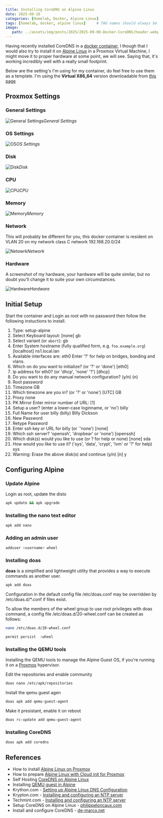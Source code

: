 ```yaml
---
title: Installing CoreDNS on Alpine Linux
date: 2025-09-16
categories: [Homelab, Docker, Alpine Linux]
tags: [homelab, docker, alpine linux]     # TAG names should always be lowercase
image: 
   path: ../assets/img/posts/2025/2025-09-08-Docker-CoreDNS/header.webp
---
```


Having recently installed CoreDNS in a [docker container](https://thebloody.cloud/posts/Docker-CoreDNS/), I though that I would also try to install it on [Alpine Linux](https://www.alpinelinux.org/) in a Proxmox Virtual Machine, I might move it to proper hardware at some point, we will see. Saying that, it's working incredibly well with a really small footprint.

Below are the setting's I'm using for my container, do feel free to use them as a template. I'm using the **Virtual X86_64** version downloadable from [this page](https://alpinelinux.org/downloads/)

## Proxmox Settings

### General Settings

![General Settings](../assets/img/posts/2025/2025-09-08-Docker-CoreDNS/General.webp)_General Settings_

### OS Settings

![OS](../assets/img/posts/2025/2025-09-08-Docker-CoreDNS/OS.webp)_OS Settings_

### Disk

![Disk](../assets/img/posts/2025/2025-09-08-Docker-CoreDNS/Disk.webp)_Disk_

### CPU

![CPU](../assets/img/posts/2025/2025-09-08-Docker-CoreDNS/CPU.webp)_CPU_

### Memory

![Memory](../assets/img/posts/2025/2025-09-08-Docker-CoreDNS/Memory.webp)_Memory_

### Network

This will probably be different for you, this docker container is resident on VLAN 20 on my network class C network 192.168.20.0/24

![Netowrk](../assets/img/posts/2025/2025-09-08-Docker-CoreDNS/Network.webp)_Network_

### Hardware

A screenshot of my hardware, your hardware will be quite similar, but no doubt you'll change it to suite your own circumstances.

![Hardware](../assets/img/posts/2025/2025-09-08-Docker-CoreDNS/Hardware.webp)_Hardware_

## Initial Setup

Start the container and Login as root with no password then follow the following instuctions to install.

1. Type: setup-alpine
2. Select Keyboard layout: [none] gb
3. Select variant (or `abort`): gb
4. Enter System hostname (fully qualified form, e.g. `foo.example.org`) [localhost] ns1.local.lan
5. Available interfaces are: eth0
   Enter '?' for help on bridges, bonding and vlans.
6. Which on do you want to initialize? (or '?' or 'done') [eth0]
7. Ip address for eth0? (or 'dhcp', 'none' '?') [dhcp]
8. Do you want to do any manual network configuration? (y/n) (n)
9. Root password
10. Timezone GB
11. Which timezone are you in? (or '?' or 'none') [UTC] GB
12. Proxy none
13. PK Mirror
    Enter mirror number of URL: [1]
14. Setup a user? (enter a lower-case loginname, or 'no') billy
15. Full Name for user billy (billy) Billy Dickson
16. New Password
17. Retype Password
18. Enter ssh key or URL for billy (or `'none') [none]
19. Which ssh server? 'openssh', 'dropbear' or 'none') [openssh]
20. Which disk(s) would you like to use (or ? for help or none) [none] sda
21. How would you like to use it? ('sys', 'data', 'crypt', 'lvm' or '?' for help) sys
22. Warning: Erase the above disk(s) and continue (y/n) [n] y

## Configuring Alpine

### Update Alpine

Login as root, update the disto

```bash
apk update && apk upgrade
```

### Installing the nano text editor

```bash
apk add nano
```

### Adding an admin user

```bash
adduser <username> wheel
```

### Installing doas

**doas** is a simplified and lightweight utility that provides a way to execute commands as another user.

```bash
apk add doas
```

Configuration in the default config file /etc/doas.conf may be overridden by /etc/doas.d/*.conf if files exist.

To allow the members of the wheel group to use root privileges with doas command, a config file /etc/doas.d/20-wheel.conf can be created as follows:

```bash
nano /etc/doas.d/20-wheel.conf
```

```bash
permit persist  :wheel
```

### Installing the QEMU tools

Installing the QEMU tools to manage the Alpine Guest OS, if you're running it on a [Proxmox](https://www.proxmox.com) hypervisor.

Edit the repositories and enable community

```bash
doas nano /etc/apk/repositories
```

Install the qemu guest agen

```bash
doas apk add qemu-guest-agent
```

Make it presistant, enable it on reboot

```bash
doas rc-update add qemu-guest-agent
```

### Installing CoreDNS

```bash
doas apk add coredns
```

## References

- How to install [Alpine Linux on Proxmox](https://wiki.alpinelinux.org/wiki/Installing_Alpine_in_a_virtual_machine)
- How to prepare [Alpine Linux with Cloud init for Proxmox](https://5wire.co.uk/how-to-prepare-alpine-linux-image-with-cloud-init-ready-for-proxmox/)
- Self Hosting [CoreDNS on Alpine Linux](https://www.ipv6.rs/tutorial/Alpine_Linux_Latest/CoreDNS/)
- Installing [QEMU guest in Alpine](https://wiki.alpinelinux.org/wiki/Install_Alpine_in_QEMU#Create_the_Virtual_Machine)
- Krython.com - [Setting up Alpine Linux DNS Configuration](https://krython.com/post/setting-up-alpine-linux-dns-configuration)
- Krypton.com - [Installing and configuring an NTP server](https://krython.com/post/configuring-ntp-server)
- Techmint.com - [Installing and configuring an NTP server](https://www.tecmint.com/Install-chrony-in-centos-ubuntu-linux/)
- Setup CoreDNS on Alpine Linux - [philippeloncaux.com](https://philippeloctaux.com/blog/coredns-alpine/)
- Install and configure CoreDNS - [de-marco.net](https://di-marco.net/blog/it/2024-05-09-Intall_and_configure_coredns/)
